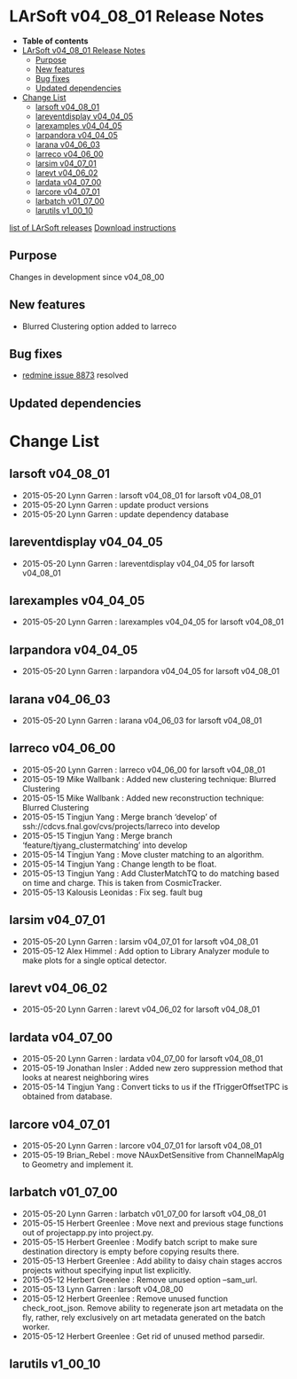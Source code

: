 LArSoft v04_08_01 Release Notes
======================================================================

-   **Table of contents**
-   [LArSoft v04_08_01 Release Notes](#LArSoft-v04_08_01-Release-Notes)
    -   [Purpose](#Purpose)
    -   [New features](#New-features)
    -   [Bug fixes](#Bug-fixes)
    -   [Updated dependencies](#Updated-dependencies)
-   [Change List](#Change-List)
    -   [larsoft v04_08_01](#larsoft-v04_08_01)
    -   [lareventdisplay v04_04_05](#lareventdisplay-v04_04_05)
    -   [larexamples v04_04_05](#larexamples-v04_04_05)
    -   [larpandora v04_04_05](#larpandora-v04_04_05)
    -   [larana v04_06_03](#larana-v04_06_03)
    -   [larreco v04_06_00](#larreco-v04_06_00)
    -   [larsim v04_07_01](#larsim-v04_07_01)
    -   [larevt v04_06_02](#larevt-v04_06_02)
    -   [lardata v04_07_00](#lardata-v04_07_00)
    -   [larcore v04_07_01](#larcore-v04_07_01)
    -   [larbatch v01_07_00](#larbatch-v01_07_00)
    -   [larutils v1_00_10](#larutils-v1_00_10)

[list of LArSoft releases](LArSoft_release_list)
[Download instructions](http://scisoft.fnal.gov/scisoft/bundles/larsoft/v04_08_01/larsoft-v04_08_01.html)

Purpose
--------------------

Changes in development since v04_08_00

New features
------------------------------

-   Blurred Clustering option added to larreco

Bug fixes
------------------------

-   [redmine issue 8873](https://cdcvs.fnal.gov/redmine/issues/8873) resolved

Updated dependencies
----------------------------------------------

Change List
============================

larsoft v04_08_01
------------------------------------------

-   2015-05-20 Lynn Garren : larsoft v04_08_01 for larsoft v04_08_01
-   2015-05-20 Lynn Garren : update product versions
-   2015-05-20 Lynn Garren : update dependency database

lareventdisplay v04_04_05
----------------------------------------------------------

-   2015-05-20 Lynn Garren : lareventdisplay v04_04_05 for larsoft v04_08_01

larexamples v04_04_05
--------------------------------------------------

-   2015-05-20 Lynn Garren : larexamples v04_04_05 for larsoft v04_08_01

larpandora v04_04_05
------------------------------------------------

-   2015-05-20 Lynn Garren : larpandora v04_04_05 for larsoft v04_08_01

larana v04_06_03
----------------------------------------

-   2015-05-20 Lynn Garren : larana v04_06_03 for larsoft v04_08_01

larreco v04_06_00
------------------------------------------

-   2015-05-20 Lynn Garren : larreco v04_06_00 for larsoft v04_08_01
-   2015-05-19 Mike Wallbank : Added new clustering technique: Blurred Clustering
-   2015-05-15 Mike Wallbank : Added new reconstruction technique: Blurred Clustering
-   2015-05-15 Tingjun Yang : Merge branch ‘develop’ of ssh://cdcvs.fnal.gov/cvs/projects/larreco into develop
-   2015-05-15 Tingjun Yang : Merge branch ‘feature/tjyang_clustermatching’ into develop
-   2015-05-14 Tingjun Yang : Move cluster matching to an algorithm.
-   2015-05-14 Tingjun Yang : Change length to be float.
-   2015-05-13 Tingjun Yang : Add ClusterMatchTQ to do matching based on time and charge. This is taken from CosmicTracker.
-   2015-05-13 Kalousis Leonidas : Fix seg. fault bug

larsim v04_07_01
----------------------------------------

-   2015-05-20 Lynn Garren : larsim v04_07_01 for larsoft v04_08_01
-   2015-05-12 Alex Himmel : Add option to Library Analyzer module to make plots for a single optical detector.

larevt v04_06_02
----------------------------------------

-   2015-05-20 Lynn Garren : larevt v04_06_02 for larsoft v04_08_01

lardata v04_07_00
------------------------------------------

-   2015-05-20 Lynn Garren : lardata v04_07_00 for larsoft v04_08_01
-   2015-05-19 Jonathan Insler : Added new zero suppression method that looks at nearest neighboring wires
-   2015-05-14 Tingjun Yang : Convert ticks to us if the fTriggerOffsetTPC is obtained from database.

larcore v04_07_01
------------------------------------------

-   2015-05-20 Lynn Garren : larcore v04_07_01 for larsoft v04_08_01
-   2015-05-19 Brian_Rebel : move NAuxDetSensitive from ChannelMapAlg to Geometry and implement it.

larbatch v01_07_00
--------------------------------------------

-   2015-05-20 Lynn Garren : larbatch v01_07_00 for larsoft v04_08_01
-   2015-05-15 Herbert Greenlee : Move next and previous stage functions out of projectapp.py into project.py.
-   2015-05-15 Herbert Greenlee : Modify batch script to make sure destination directory is empty before copying results there.
-   2015-05-13 Herbert Greenlee : Add ability to daisy chain stages accros projects without specifying input list explicitly.
-   2015-05-12 Herbert Greenlee : Remove unused option –sam_url.
-   2015-05-13 Lynn Garren : larsoft v04_08_00
-   2015-05-12 Herbert Greenlee : Remove unused function check_root_json. Remove ability to regenerate json art metadata on the fly, rather, rely exclusively on art metadata generated on the batch worker.
-   2015-05-12 Herbert Greenlee : Get rid of unused method parsedir.

larutils v1_00_10
------------------------------------------
